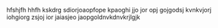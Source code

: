 hfshjfh hhfh kskdrg sdiorjoaopfope kpaoghi jjo jor opj gojgodsj kvnkvjorj iohgiorg zsjoj ior jaiasjeo jaopgoldnvkdnvkrjlgjk
